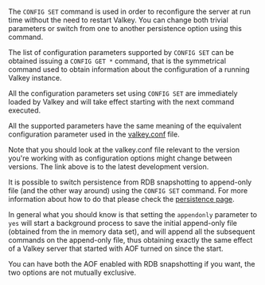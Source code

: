 The `CONFIG SET` command is used in order to reconfigure the server at run time
without the need to restart Valkey.
You can change both trivial parameters or switch from one to another persistence
option using this command.

The list of configuration parameters supported by `CONFIG SET` can be obtained
issuing a `CONFIG GET *` command, that is the symmetrical command used to obtain
information about the configuration of a running Valkey instance.

All the configuration parameters set using `CONFIG SET` are immediately loaded
by Valkey and will take effect starting with the next command executed.

All the supported parameters have the same meaning of the equivalent
configuration parameter used in the [valkey.conf][hgcarr22rc] file.

[hgcarr22rc]: http://github.com/valkey-io/valkey/raw/unstable/valkey.conf

Note that you should look at the valkey.conf file relevant to the version you're
working with as configuration options might change between versions. The link
above is to the latest development version.

It is possible to switch persistence from RDB snapshotting to append-only file
(and the other way around) using the `CONFIG SET` command.
For more information about how to do that please check the [persistence
page][tp].

[tp]: ../topics/persistence.md

In general what you should know is that setting the `appendonly` parameter to
`yes` will start a background process to save the initial append-only file
(obtained from the in memory data set), and will append all the subsequent
commands on the append-only file, thus obtaining exactly the same effect of a
Valkey server that started with AOF turned on since the start.

You can have both the AOF enabled with RDB snapshotting if you want, the two
options are not mutually exclusive.

